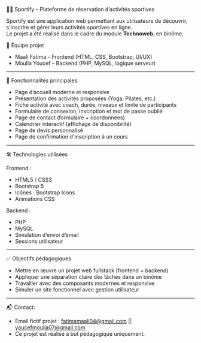  🏋️‍♀️ Sportify – Plateforme de réservation d’activités sportives

Sportify est une application web permettant aux utilisateurs de découvrir, s'inscrire et gérer leurs activités sportives en ligne.  
Le projet a été réalisé dans le cadre du module **Technoweb**, en binôme.

👥 Équipe projet

- Maali Fatima – Frontend (HTML, CSS, Bootstrap, UI/UX)
- Moulla Youcef – Backend (PHP, MySQL, logique serveur)

---

🚀 Fonctionnalités principales

- Page d’accueil moderne et responsive
- Présentation des activités proposées (Yoga, Pilates, etc.)
- Fiche activité avec coach, durée, niveaux et limite de participants
- Formulaire de connexion, inscription et mot de passe oublié
- Page de contact (formulaire + coordonnées)
- Calendrier interactif (affichage de disponibilité)
- Page de devis personnalisé
- Page de confirmation d'inscription à un cours

---

 🛠️ Technologies utilisées

 Frontend :
- HTML5 / CSS3
- Bootstrap 5
- Icônes : Bootstrap Icons
- Animations CSS

 Backend :
- PHP
- MySQL
- Simulation d’envoi d’email
- Sessions utilisateur

---

 


 ✅ Objectifs pédagogiques

- Mettre en œuvre un projet web fullstack (frontend + backend)
- Appliquer une séparation claire des tâches dans un binôme
- Travailler avec des composants modernes et responsive
- Simuler un site fonctionnel avec gestion utilisateur

---

 📬 Contact:
- Email fictif projet : fatimamaali04@gmail.com || youcefmoulla07@gmail.com
- Ce projet est réalisé à but pédagogique uniquement.

